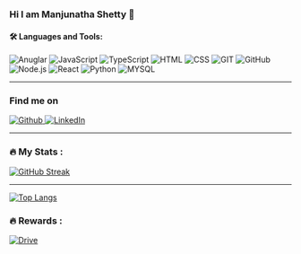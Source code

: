### Hi I am Manjunatha Shetty 👋


#### :hammer_and_wrench: Languages and Tools:

![Anuglar](https://img.shields.io/badge/-Angular-DD0031?&logo=angular&logoColor=white)
![JavaScript](https://img.shields.io/badge/-JavaScript-323330?&logo=JavaScript&logoColor=F7DF1E)
![TypeScript](https://img.shields.io/badge/-TypeScript-007ACC?&logo=TypeScript&logoColor=white)
![HTML](https://img.shields.io/badge/-HTML5-E34F26?&logo=HTML5&logoColor=white)
![CSS](https://img.shields.io/badge/-CSS3-1572B6?&logo=CSS3&logoColor=white)
![GIT](https://img.shields.io/badge/-GIT-E44C30?&logo=GIT&logoColor=white)
![GitHub](https://img.shields.io/badge/-GitHub-100000?&logo=GitHub&logoColor=white)
![Node.js](https://img.shields.io/badge/-Node.js-339933?&logo=node.js&logoColor=white)
![React](https://img.shields.io/badge/-React-20232A?&logo=React&logoColor=61DAFB)
![Python](https://img.shields.io/badge/-Python-FFD43B?&logo=Python&logoColor=blue)
![MYSQL](https://img.shields.io/badge/-MySQL-005C84?&logo=MySQL&logoColor=white)

---

### Find me on
<div>
  <a href="https://github.com/shettymanjunatha" target="_blank">
    <img alt="Github" src="https://img.shields.io/badge/GitHub-100000.svg?&style=for-the-badge&logo=Github&logoColor=white" />
  </a>
  <a href="https://www.linkedin.com/in/shettymanjunatha/" target="_blank">
    <img alt="LinkedIn" src="https://img.shields.io/badge/LinkedIn-0077B5?style=for-the-badge&logo=linkedin&logoColor=white" />
  </a>
</div>

---

### :fire: My Stats :

[![GitHub Streak](http://github-readme-streak-stats.herokuapp.com?user=shettymanjunatha&theme=bear&hide_border=true&date_format=M%20j%5B%2C%20Y%5D&ring=DD2727&sideLabels=DD2727)](https://git.io/streak-stats)

---

[![Top Langs](https://github-readme-stats.vercel.app/api/top-langs/?username=shettymanjunatha&layout=compact&theme=vision-friendly-dark)](https://github.com/anuraghazra/github-readme-stats)

### :fire: Rewards :


<div>
  <a href="https://drive.google.com/drive/folders/12TK5rFyYb2wU8o0tknYSD_7KDwau8MYR" target="_blank">
    <img alt="Drive" src="https://icons.iconarchive.com/icons/marcus-roberto/google-play/32/Google-Drive-icon.png" />
  </a>
</div>

